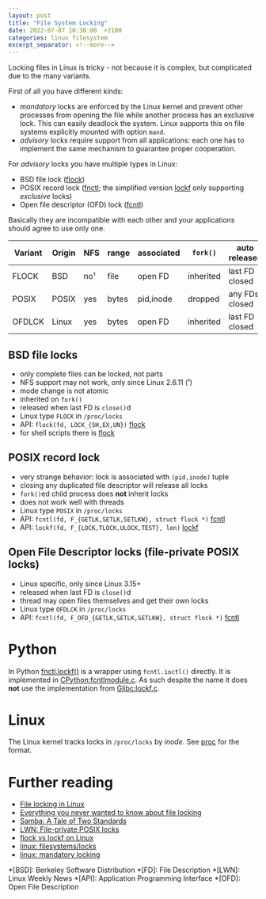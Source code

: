 ```yaml
---
layout: post
title: "File System Locking"
date: 2022-07-07 10:38:00  +2100
categories: linux filesystem
excerpt_separator: <!--more-->
---
```


Locking files in Linux is tricky - not because it is complex, but complicated due to the many variants.

First of all you have different kinds:
- *mandatory* locks are enforced by the Linux kernel and prevent other processes from opening the file while another process has an exclusive lock. This can easily deadlock the system. Linux supports this on file systems explicitly mounted with option `mand`.
- *advisory* locks require support from all applications: each one has to implement the same mechanism to guarantee proper cooperation.

For *advisory* locks you have multiple types in Linux:
- BSD file lock ([flock](man:flock(2)))
- POSIX record lock ([fnctl](man:fnctl(2)); the simplified version [lockf](man:lockf(3)) only supporting *exclusive* locks)
- Open file descriptor (OFD) lock ([fcntl](man:fcntl(2)))

Basically they are incompatible with each other and your applications should agree to use only one.

| Variant | Origin | NFS | range | associated | `fork()`  | auto released  |
|---------|--------|-----|-------|------------|-----------|----------------|
| FLOCK   | BSD    | no¹ | file  | open FD    | inherited | last FD closed |
| POSIX   | POSIX  | yes | bytes | pid,inode  | dropped   | any FDs closed |
| OFDLCK  | Linux  | yes | bytes | open FD    | inherited | last FD closed |

<!--more-->

## BSD file locks
- only complete files can be locked, not parts
- NFS support may not work, only since Linux 2.6.11 (¹)
- mode change is not atomic
- inherited on `fork()`
- released when last FD is `close()`d
- Linux type `FLOCK` in `/proc/locks`
- API: `flock(fd, LOCK_{SH,EX,UN})` [flock](man:flock(2))
- for shell scripts there is [flock](man:flock(1))

## POSIX record lock
- very strange behavior: lock is associated with `(pid,inode)` tuple
- closing any duplicated file descriptor will release all locks
- `fork()`ed child process does **not** inherit locks
- does not work well with threads
- Linux type `POSIX` in `/proc/locks`
- API: `fcntl(fd, F_{GETLK,SETLK,SETLKW}, struct flock *)` [fcntl](man:fcntl(2))
- API: `lockf(fd, F_{LOCK,TLOCK,ULOCK,TEST}, len)` [lockf](man:lockf(3))

## Open File Descriptor locks (file-private POSIX locks)
- Linux specific, only since Linux 3.15+
- released when last FD is `close()`d
- thread may open files themselves and get their own locks
- Linux type `OFDLCK` in `/proc/locks`
- API: `fcntl(fd, F_OFD_{GETLK,SETLK,SETLKW}, struct flock *)` [fcntl](man:fcntl(2))

# Python
In Python [fnctl.lockf()](https://docs.python.org/3/library/fcntl.html#fcntl.lockf) is a wrapper using `fcntl.ioctl()` directly.
It is implemented in [CPython:fcntlmodule.c](https://github.com/python/cpython/blob/main/Modules/fcntlmodule.c#L372).
As such despite the name it does **not** use the implementation from [Glibc:lockf.c](https://github.com/lattera/glibc/blob/master/io/lockf.c#L35).

# Linux
The Linux kernel tracks locks in `/proc/locks` by *inode*.
See [proc](man:proc(5)) for the format.

# Further reading
- [File locking in Linux](https://gavv.net/articles/file-locks/)
- [Everything you never wanted to know about file locking](https://apenwarr.ca/log/20101213)
- [Samba: A Tale of Two Standards](https://www.samba.org/samba/news/articles/low_point/tale_two_stds_os2.html)
- [LWN: File-private POSIX locks](https://lwn.net/Articles/586904/)
- [flock vs lockf on Linux](https://stackoverflow.com/questions/22409780/flock-vs-lockf-on-linux)
- [linux: filesystems/locks](https://www.kernel.org/doc/Documentation/filesystems/locks.rst)
- [linux: mandatory locking](https://www.kernel.org/doc/Documentation/filesystems/mandatory-locking.rst)

*[BSD]: Berkeley Software Distribution
*[FD]: File Description
*[LWN]: Linux Weekly News
*[API]: Application Programming Interface
*[OFD]: Open File Description
